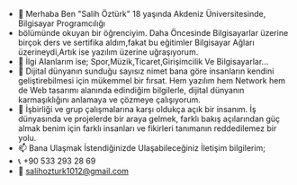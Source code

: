 - 👋 Merhaba Ben "Salih Öztürk" 18 yaşında Akdeniz Üniversitesinde, Bilgisayar Programcılığı
- bölümünde okuyan bir öğrenciyim. Daha Öncesinde Bilgisayarlar üzerine birçok ders ve sertifika aldım,fakat bu eğitimler Bilgisayar Ağları üzerineydi,Artık ise yazılım üzerine uğraşıyorum.
- 👀 İlgi Alanlarım ise; Spor,Müzik,Ticaret,Girişimcilik Ve Bilgisayarlar...
- 🌱 Dijital dünyanın sunduğu sayısız nimet bana göre insanların kendini geliştirebilmesi için mükemmel bir fırsat. Hem yazılım hem Network hem de Web tasarımı alanında edindiğim bilgilerle, dijital dünyanın karmaşıklığını anlamaya ve çözmeye çalışıyorum.
- 💞️  İşbirliği ve grup çalışmalarına karşı oldukça açık bir insanım. İş dünyasında ve projelerde bir araya gelmek, farklı bakış açılarından güç almak benim için farklı insanları ve fikirleri tanımanın reddedilemez bir yolu.
- 📫 Bana Ulaşmak İstendiğinizde Ulaşabileceğiniz İletişim bilgilerim;
- 📞 +90 533 293 28 69
- 📧 salihozturk1012@gmail.com

<!---
SalihOzturkk/SalihOzturkk is a ✨ special ✨ repository because its `README.md` (this file) appears on your GitHub profile.
You can click the Preview link to take a look at your changes.
--->

